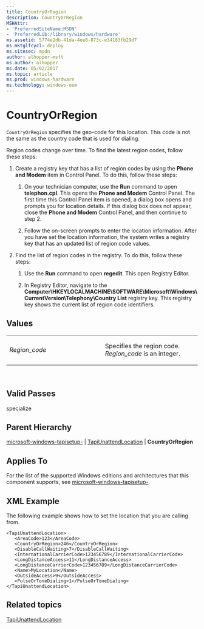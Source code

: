 ```yaml
---
title: CountryOrRegion
description: CountryOrRegion
MSHAttr:
- 'PreferredSiteName:MSDN'
- 'PreferredLib:/library/windows/hardware'
ms.assetid: 5774e2db-41da-4ee8-873c-e34183fb29d7
ms.mktglfcycl: deploy
ms.sitesec: msdn
author: alhopper-msft
ms.author: alhopper
ms.date: 05/02/2017
ms.topic: article
ms.prod: windows-hardware
ms.technology: windows-oem
---
```


# CountryOrRegion


`CountryOrRegion` specifies the geo-code for this location. This code is not the same as the country code that is used for dialing.

Region codes change over time. To find the latest region codes, follow these steps:

1.  Create a registry key that has a list of region codes by using the **Phone and Modem** item in Control Panel. To do this, follow these steps:

    1.  On your technician computer, use the **Run** command to open **telephon.cpl**. This opens the **Phone and Modem** Control Panel. The first time this Control Panel item is opened, a dialog box opens and prompts you for location details. If this dialog box does not appear, close the **Phone and Modem** Control Panel, and then continue to step 2.

    2.  Follow the on-screen prompts to enter the location information. After you have set the location information, the system writes a registry key that has an updated list of region code values.

2.  Find the list of region codes in the registry. To do this, follow these steps:

    1.  Use the **Run** command to open **regedit**. This open Registry Editor.

    2.  In Registry Editor, navigate to the **Computer\\HKEYLOCALMACHINE\\SOFTWARE\\Microsoft\\Windows\\CurrentVersion\\Telephony\\Country List** registry key. This registry key shows the current list of region code identifiers.

## Values


<table>
<colgroup>
<col width="50%" />
<col width="50%" />
</colgroup>
<tbody>
<tr class="odd">
<td><p><em>Region_code</em></p></td>
<td><p>Specifies the region code. <em>Region_code</em> is an integer.</p></td>
</tr>
</tbody>
</table>

 

## Valid Passes


specialize

## Parent Hierarchy


[microsoft-windows-tapisetup-](microsoft-windows-tapisetup.md) | [TapiUnattendLocation](microsoft-windows-tapisetup-tapiunattendlocation.md) | **CountryOrRegion**

## Applies To


For the list of the supported Windows editions and architectures that this component supports, see [microsoft-windows-tapisetup-](microsoft-windows-tapisetup.md).

## XML Example


The following example shows how to set the location that you are calling from.

```
<TapiUnattendLocation>
   <AreaCode>123</AreaCode>
   <CountryOrRegion>246</CountryOrRegion>
   <DisableCallWaiting>7</DisableCallWaiting>
   <InternationalCarrierCode>123456789</InternationalCarrierCode>
   <LongDistanceAccess>11</LongDistanceAccess>
   <LongDistanceCarrierCode>123456789</LongDistanceCarrierCode>
   <Name>MyLocation</Name>
   <OutsideAccess>9</OutsideAccess>
   <PulseOrToneDialing>1</PulseOrToneDialing>
</TapiUnattendLocation>
```

## Related topics


[TapiUnattendLocation](microsoft-windows-tapisetup-tapiunattendlocation.md)

 

 







